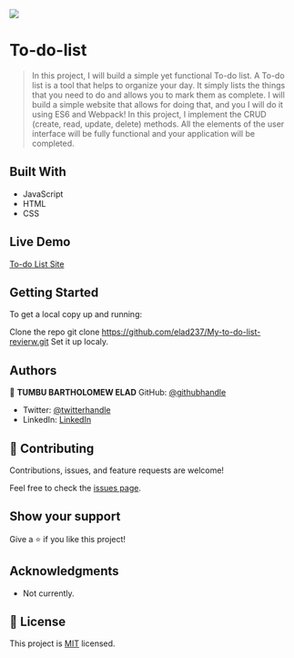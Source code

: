 ![](https://img.shields.io/badge/Microverse-blueviolet)

# To-do-list

> In this project, I will build a simple yet functional To-do list. A To-do list is a tool that helps to organize your day. It simply lists the things that you need to do and allows you to mark them as complete. I will build a simple website that allows for doing that, and you I will do it using ES6 and Webpack!
>In this project, I implement the CRUD (create, read, update, delete) methods. All the elements of the user interface will be fully functional and your application will be completed.

## Built With

- JavaScript
- HTML
- CSS

## Live Demo

[To-do List Site](https://elad237.github.io/my-to-do-list-revierw/dist/)

## Getting Started

To get a local copy up and running:

Clone the repo
git clone https://github.com/elad237/My-to-do-list-revierw.git
Set it up localy.

## Authors

👤 **TUMBU BARTHOLOMEW ELAD**
 GitHub: [@githubhandle](https://github.com/elad237)
- Twitter: [@twitterhandle](https://twitter.com/Elad59380989)
- LinkedIn: [LinkedIn](https://www.linkedin.com/in/tumbu-elad-896ab2183/)

## 🤝 Contributing

Contributions, issues, and feature requests are welcome!

Feel free to check the [issues page](https://github.com/elad237/My-to-do-list/issues).

## Show your support

Give a ⭐️ if you like this project!

## Acknowledgments

- Not currently.

## 📝 License

This project is [MIT](./LICENSE) licensed.
